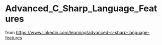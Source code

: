 # Advanced_C_Sharp_Language_Features

from https://www.linkedin.com/learning/advanced-c-sharp-language-features

